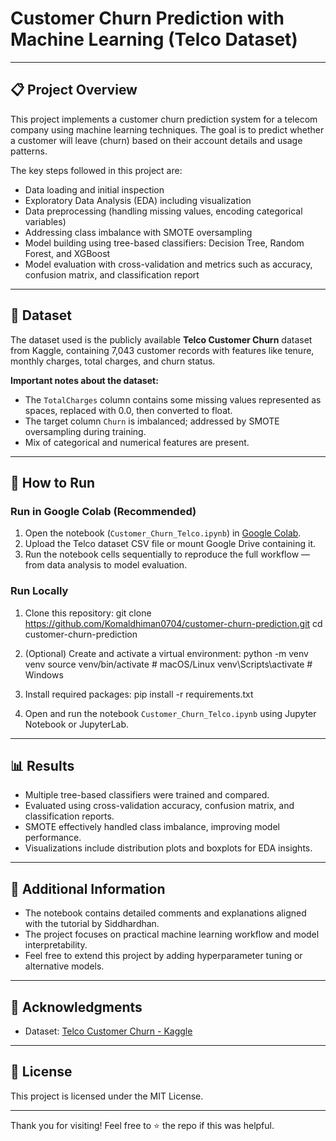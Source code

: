 # Customer Churn Prediction with Machine Learning (Telco Dataset)

---

## 📋 Project Overview

This project implements a customer churn prediction system for a telecom company using machine learning techniques. The goal is to predict whether a customer will leave (churn) based on their account details and usage patterns.

The key steps followed in this project are:
- Data loading and initial inspection
- Exploratory Data Analysis (EDA) including visualization
- Data preprocessing (handling missing values, encoding categorical variables)
- Addressing class imbalance with SMOTE oversampling
- Model building using tree-based classifiers: Decision Tree, Random Forest, and XGBoost
- Model evaluation with cross-validation and metrics such as accuracy, confusion matrix, and classification report

---

## 📂 Dataset

The dataset used is the publicly available **Telco Customer Churn** dataset from Kaggle, containing 7,043 customer records with features like tenure, monthly charges, total charges, and churn status.

**Important notes about the dataset:**

- The `TotalCharges` column contains some missing values represented as spaces, replaced with 0.0, then converted to float.
- The target column `Churn` is imbalanced; addressed by SMOTE oversampling during training.
- Mix of categorical and numerical features are present.

---

## 🚀 How to Run

### Run in Google Colab (Recommended)

1. Open the notebook (`Customer_Churn_Telco.ipynb`) in [Google Colab](https://colab.research.google.com/).
2. Upload the Telco dataset CSV file or mount Google Drive containing it.
3. Run the notebook cells sequentially to reproduce the full workflow — from data analysis to model evaluation.

### Run Locally

1. Clone this repository:
git clone https://github.com/Komaldhiman0704/customer-churn-prediction.git
cd customer-churn-prediction



2. (Optional) Create and activate a virtual environment:
python -m venv venv
source venv/bin/activate # macOS/Linux
venv\Scripts\activate # Windows



3. Install required packages:
pip install -r requirements.txt


4. Open and run the notebook `Customer_Churn_Telco.ipynb` using Jupyter Notebook or JupyterLab.

---

## 📊 Results

- Multiple tree-based classifiers were trained and compared.
- Evaluated using cross-validation accuracy, confusion matrix, and classification reports.
- SMOTE effectively handled class imbalance, improving model performance.
- Visualizations include distribution plots and boxplots for EDA insights.

---

## 📝 Additional Information

- The notebook contains detailed comments and explanations aligned with the tutorial by Siddhardhan.
- The project focuses on practical machine learning workflow and model interpretability.
- Feel free to extend this project by adding hyperparameter tuning or alternative models.

---

## 🙏 Acknowledgments

- Dataset: [Telco Customer Churn - Kaggle](https://www.kaggle.com/blastchar/telco-customer-churn)


---

## 📄 License

This project is licensed under the MIT License.

---

Thank you for visiting! Feel free to ⭐ the repo if this was helpful.
